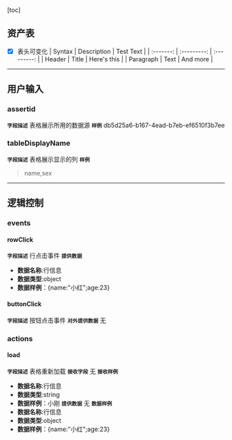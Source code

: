[toc]
## 资产表
+ [x] 表头可变化
   |  Syntax   | Description |  Test Text  |
   | :-------: | :---------: | :---------: |
   |  Header   |    Title    | Here's this |
   | Paragraph |    Text     |  And more   |

---
## 用户输入 
### assertid
**`字段描述`**
表格展示所用的数据源
**`样例`**
db5d25a6-b167-4ead-b7eb-ef6510f3b7ee
### tableDisplayName
**`字段描述`**
表格展示显示的列
**`样例`**
   >name,sex
---
## 逻辑控制
### events
#### rowClick
**`字段描述`**
行点击事件
**`提供数据`**
+ **数据名称**:行信息
+ **数据类型**:object
+ **数据样例**：{name:"小红";age:23}
#### buttonClick
**`字段描述`**
按钮点击事件
**`对外提供数据`**
无
### actions
#### load
**`字段描述`**
表格重新加载
**`接收字段`**
无
**`接收样例`**
+ **数据名称**:行信息
+ **数据类型**:string
+ **数据样例**：小刚
**`提供数据`**
无
**`数据样例`**
+ **数据名称**:行信息
+ **数据类型**:object
+ **数据样例**：{name:"小红";age:23}

